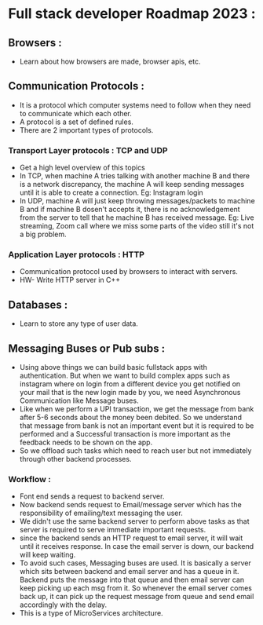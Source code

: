 # Full stack developer Roadmap 2023 :

## Browsers :

- Learn about how browsers are made, browser apis, etc.

## Communication Protocols :

- It is a protocol which computer systems need to follow when they need to communicate which each other.
- A protocol is a set of defined rules.
- There are 2 important types of protocols.

### Transport Layer protocols : TCP and UDP

- Get a high level overview of this topics
- In TCP, when machine A tries talking with another machine B and there is a network discrepancy, the machine A will keep sending messages until it is able to create a connection. Eg: Instagram login
- In UDP, machine A will just keep throwing messages/packets to machine B and if machine B dosen't accepts it, there is no acknowledgement from the server to tell that he machine B has received message. Eg: Live streaming, Zoom call where we miss some parts of the video still it's not a big problem.

### Application Layer protocols : HTTP

- Communication protocol used by browsers to interact with servers.
- HW- Write HTTP server in C++

## Databases :

- Learn to store any type of user data.

## Messaging Buses or Pub subs :

- Using above things we can build basic fullstack apps with authentication. But when we want to build complex apps such as instagram where on login from a different device you get notified on your mail that is the new login made by you, we need Asynchronous Communication like Message buses.
- Like when we perform a UPI transaction, we get the message from bank after 5-6 seconds about the money been debited. So we understand that message from bank is not an important event but it is required to be performed and a Successful transaction is more important as the feedback needs to be shown on the app.
- So we offload such tasks which need to reach user but not immediately through other backend processes.

### Workflow :

- Font end sends a request to backend server.
- Now backend sends request to Email/message server which has the responsibility of emailing/text messaging the user.
- We didn't use the same backend server to perform above tasks as that server is required to serve immediate important requests.
- since the backend sends an HTTP request to email server, it will wait until it receives response. In case the email server is down, our backend will keep waiting.
- To avoid such cases, Messaging buses are used. It is basically a server which sits between backend and email server and has a queue in it. Backend puts the message into that queue and then email server can keep picking up each msg from it. So whenever the email server comes back up, it can pick up the request message from queue and send email accordingly with the delay.
- This is a type of MicroServices architecture.























